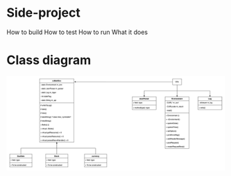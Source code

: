# Side-project
How to build
How to test
How to run
What it does

# Class diagram 
![The bot programm is designed as followed:](telegramBot/images/class_diagram.png)
